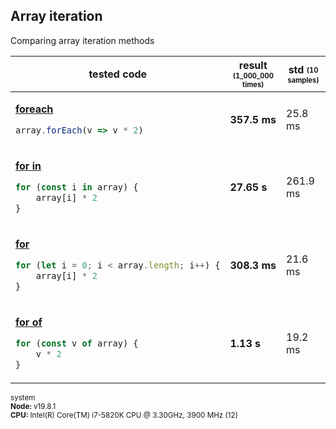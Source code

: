 ## Array iteration
Comparing array iteration methods
<table><thead><tr><th>tested code</th><th>result <sub><sup>(1_000_000 times)</sup></sub></th><th>std <sub><sup>(10 samples)</sup></sub></th></tr></thead><tbody>
<tr></tr><tr><td>

[**foreach**](/benchmarks//array-iteration/foreach.js)

```javascript
array.forEach(v => v * 2)
```

</td><td><b>357.5 ms</b></td><td>25.8 ms</td></tr>
<tr></tr><tr><td>

[**for in**](/benchmarks//array-iteration/for-in.js)

```javascript
for (const i in array) {
    array[i] * 2
}
```

</td><td><b>27.65 s</b></td><td>261.9 ms</td></tr>
<tr></tr><tr><td>

[**for**](/benchmarks//array-iteration/for.js)

```javascript
for (let i = 0; i < array.length; i++) {
    array[i] * 2
}
```

</td><td><b>308.3 ms</b></td><td>21.6 ms</td></tr>
<tr></tr><tr><td>

[**for of**](/benchmarks//array-iteration/for-of.js)

```javascript
for (const v of array) {
    v * 2
}
```

</td><td><b>1.13 s</b></td><td>19.2 ms</td></tr>
</tbody></table>
<sub>system<br><b>Node: </b> v19.8.1 <br><b>CPU: </b>Intel(R) Core(TM) i7-5820K CPU @ 3.30GHz, 3900 MHz (12)</sub>
